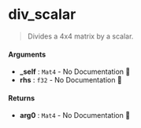 # div\_scalar

>  Divides a 4x4 matrix by a scalar.

#### Arguments

- **\_self** : `Mat4` \- No Documentation 🚧
- **rhs** : `f32` \- No Documentation 🚧

#### Returns

- **arg0** : `Mat4` \- No Documentation 🚧